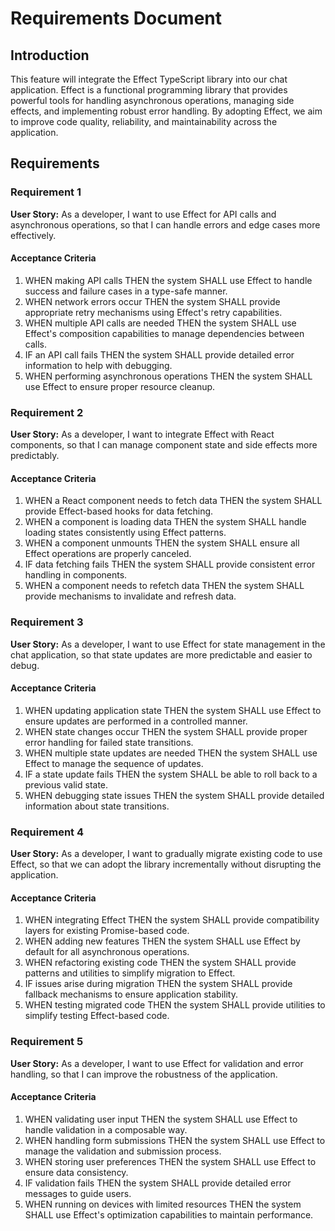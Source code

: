 # Requirements Document

## Introduction

This feature will integrate the Effect TypeScript library into our chat application. Effect is a functional programming library that provides powerful tools for handling asynchronous operations, managing side effects, and implementing robust error handling. By adopting Effect, we aim to improve code quality, reliability, and maintainability across the application.

## Requirements

### Requirement 1

**User Story:** As a developer, I want to use Effect for API calls and asynchronous operations, so that I can handle errors and edge cases more effectively.

#### Acceptance Criteria

1. WHEN making API calls THEN the system SHALL use Effect to handle success and failure cases in a type-safe manner.
2. WHEN network errors occur THEN the system SHALL provide appropriate retry mechanisms using Effect's retry capabilities.
3. WHEN multiple API calls are needed THEN the system SHALL use Effect's composition capabilities to manage dependencies between calls.
4. IF an API call fails THEN the system SHALL provide detailed error information to help with debugging.
5. WHEN performing asynchronous operations THEN the system SHALL use Effect to ensure proper resource cleanup.

### Requirement 2

**User Story:** As a developer, I want to integrate Effect with React components, so that I can manage component state and side effects more predictably.

#### Acceptance Criteria

1. WHEN a React component needs to fetch data THEN the system SHALL provide Effect-based hooks for data fetching.
2. WHEN a component is loading data THEN the system SHALL handle loading states consistently using Effect patterns.
3. WHEN a component unmounts THEN the system SHALL ensure all Effect operations are properly canceled.
4. IF data fetching fails THEN the system SHALL provide consistent error handling in components.
5. WHEN a component needs to refetch data THEN the system SHALL provide mechanisms to invalidate and refresh data.

### Requirement 3

**User Story:** As a developer, I want to use Effect for state management in the chat application, so that state updates are more predictable and easier to debug.

#### Acceptance Criteria

1. WHEN updating application state THEN the system SHALL use Effect to ensure updates are performed in a controlled manner.
2. WHEN state changes occur THEN the system SHALL provide proper error handling for failed state transitions.
3. WHEN multiple state updates are needed THEN the system SHALL use Effect to manage the sequence of updates.
4. IF a state update fails THEN the system SHALL be able to roll back to a previous valid state.
5. WHEN debugging state issues THEN the system SHALL provide detailed information about state transitions.

### Requirement 4

**User Story:** As a developer, I want to gradually migrate existing code to use Effect, so that we can adopt the library incrementally without disrupting the application.

#### Acceptance Criteria

1. WHEN integrating Effect THEN the system SHALL provide compatibility layers for existing Promise-based code.
2. WHEN adding new features THEN the system SHALL use Effect by default for all asynchronous operations.
3. WHEN refactoring existing code THEN the system SHALL provide patterns and utilities to simplify migration to Effect.
4. IF issues arise during migration THEN the system SHALL provide fallback mechanisms to ensure application stability.
5. WHEN testing migrated code THEN the system SHALL provide utilities to simplify testing Effect-based code.

### Requirement 5

**User Story:** As a developer, I want to use Effect for validation and error handling, so that I can improve the robustness of the application.

#### Acceptance Criteria

1. WHEN validating user input THEN the system SHALL use Effect to handle validation in a composable way.
2. WHEN handling form submissions THEN the system SHALL use Effect to manage the validation and submission process.
3. WHEN storing user preferences THEN the system SHALL use Effect to ensure data consistency.
4. IF validation fails THEN the system SHALL provide detailed error messages to guide users.
5. WHEN running on devices with limited resources THEN the system SHALL use Effect's optimization capabilities to maintain performance.